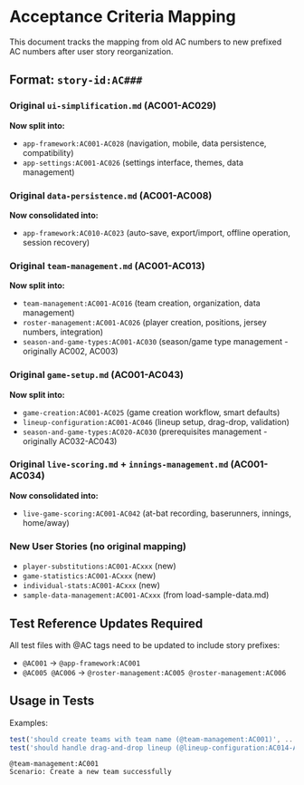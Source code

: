 # Acceptance Criteria Mapping

This document tracks the mapping from old AC numbers to new prefixed AC numbers after user story reorganization.

## Format: `story-id:AC###`

### Original `ui-simplification.md` (AC001-AC029)

**Now split into:**

- `app-framework:AC001-AC028` (navigation, mobile, data persistence, compatibility)
- `app-settings:AC001-AC026` (settings interface, themes, data management)

### Original `data-persistence.md` (AC001-AC008)

**Now consolidated into:**

- `app-framework:AC010-AC023` (auto-save, export/import, offline operation, session recovery)

### Original `team-management.md` (AC001-AC013)

**Now split into:**

- `team-management:AC001-AC016` (team creation, organization, data management)
- `roster-management:AC001-AC026` (player creation, positions, jersey numbers, integration)
- `season-and-game-types:AC001-AC030` (season/game type management - originally AC002, AC003)

### Original `game-setup.md` (AC001-AC043)

**Now split into:**

- `game-creation:AC001-AC025` (game creation workflow, smart defaults)
- `lineup-configuration:AC001-AC046` (lineup setup, drag-drop, validation)
- `season-and-game-types:AC020-AC030` (prerequisites management - originally AC032-AC043)

### Original `live-scoring.md` + `innings-management.md` (AC001-AC034)

**Now consolidated into:**

- `live-game-scoring:AC001-AC042` (at-bat recording, baserunners, innings, home/away)

### New User Stories (no original mapping)

- `player-substitutions:AC001-ACxxx` (new)
- `game-statistics:AC001-ACxxx` (new)
- `individual-stats:AC001-ACxxx` (new)
- `sample-data-management:AC001-ACxxx` (from load-sample-data.md)

## Test Reference Updates Required

All test files with @AC tags need to be updated to include story prefixes:

- `@AC001` → `@app-framework:AC001`
- `@AC005 @AC006` → `@roster-management:AC005 @roster-management:AC006`

## Usage in Tests

Examples:

```typescript
test('should create teams with team name (@team-management:AC001)', ...)
test('should handle drag-and-drop lineup (@lineup-configuration:AC014-AC017)', ...)
```

```gherkin
@team-management:AC001
Scenario: Create a new team successfully
```
